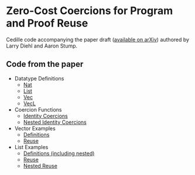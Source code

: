 Zero-Cost Coercions for Program and Proof Reuse
===============================================

Cedille code accompanying the paper draft
([available on arXiv](https://arxiv.org/pdf/1802.00787.pdf)) 
authored by Larry Diehl and Aaron Stump.

Code from the paper
-------------------

* Datatype Definitions
  * [Nat](code/Nat.ced)
  * [List](code/List.ced)
  * [Vec](code/Vec.ced)
  * [VecL](code/VecL.ced)
* Coercion Functions
  * [Identity Coercions](code/IdCoe.ced)
  * [Nested Identity Coercions](code/NestIdCoe.ced)
* Vector Examples
  * [Definitions](code/VecDefs.ced)
  * [Reuse](code/VecReuse.ced)
* List Examples
  * [Definitions (including nested)](code/ListDefs.ced)
  * [Reuse](code/ListReuse.ced)
  * [Nested Reuse](code/NestListReuse.ced)
